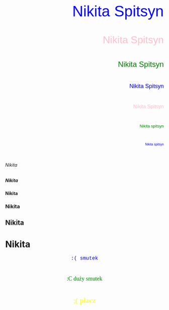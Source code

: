<!DOCTYPE html> <html lang="pl-PL">

<html>

<head>

<meta charset="utf-8">

<title> Nikita spitsyn </title>

</head> <body>

<p align="right"> <font color="blue" size="7" face="Arial"> Nikita Spitsyn </font> </p> <br> 
<p align="right"> <font color="pink" size="6" face="Arial"> Nikita Spitsyn </font> </p> <br>

<p align="right"> <font color="green" size="5" face="Arial"> Nikita Spitsyn </font></p> <br> <p align="right"> <font color="blue" size="4" face="Arial"> Nikita Spitsyn </font> </p> <br>

<p align="right"> <font color="pink" size="3" face="Arial"> Nikita Spitsyn </font> </p> <br> <p align="right"> <font color="green" size="2" face="Arial"> Nikita spitsyn </font> </p> <br>

<p align="right"> <font color="blue" size="1" face="Arial"> Nikita spitsyn </font> </p> <br> 
<h6> Nikita  </h6>

<h5> Nikita  </h5>

<h4> Nikita  </h4> 

<h3> Nikita  </h3>

<h2> Nikita  </h2> 

<h1> Nikita  </h1> 

<p align="center"> <font color="blue" size="3" face="Courier New">:( smutek </font> </p> <br>

<p align="center"> <font color="green" size="4" face="Times New Roman">:C duży smutek </font> </p> <br>

<p align="center"> <font color="yellow" size="5" face="Verdana">;( płacz </font> </p> <br>


</body>

</html>
